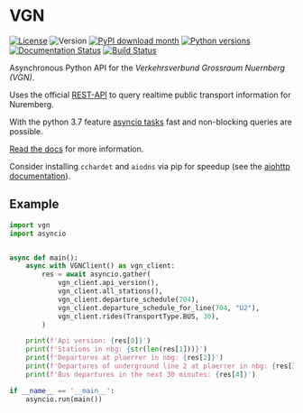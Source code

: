 # VGN

[![License](https://img.shields.io/badge/License-MIT-yellow.svg)](https://opensource.org/licenses/MIT)
![Version](https://img.shields.io/pypi/v/vgn)
[![PyPI download month](https://img.shields.io/pypi/dm/vgn.svg)](https://pypi.python.org/pypi/vgn/)
[![Python versions](https://img.shields.io/pypi/pyversions/vgn.svg)](https://img.shields.io/pypi/pyversions/vgn)
[![Documentation Status](https://readthedocs.org/projects/vgn/badge/?version=stable)](https://vgn.readthedocs.io/en/stable/?badge=stable)
[![Build Status](https://gitlab.com/becheran/vgn_ci_job/badges/master/pipeline.svg)](https://gitlab.com/becheran/vgn_ci_job/pipelines)

Asynchronous Python API for the *Verkehrsverbund Grossraum Nuernberg (VGN)*.

Uses the official [REST-API](https://start.vag.de/dm/) to query realtime public transport information for Nuremberg.

With the python 3.7 feature [asyncio tasks](https://docs.python.org/3/library/asyncio-task.html) fast and non-blocking queries are possible.

[Read the docs](https://vgn.readthedocs.io/en/stable/) for more information.

Consider installing `cchardet` and  `aiodns` via pip for speedup (see the [aiohttp documentation](https://docs.aiohttp.org/en/stable/)).

## Example

``` python
import vgn
import asyncio


async def main():
    async with VGNClient() as vgn_client:
        res = await asyncio.gather(
            vgn_client.api_version(),
            vgn_client.all_stations(),
            vgn_client.departure_schedule(704),
            vgn_client.departure_schedule_for_line(704, "U2"),
            vgn_client.rides(TransportType.BUS, 30),
        )

    print(f'Api version: {res[0]}')
    print(f'Stations in nbg: {str(len(res[1]))}')
    print(f'Departures at plaerrer in nbg: {res[2]}')
    print(f'Departures of underground line 2 at plaerrer in nbg: {res[3]}')
    print(f'Bus departures in the next 30 minutes: {res[4]}')

if __name__ == '__main__':
    asyncio.run(main())
```

